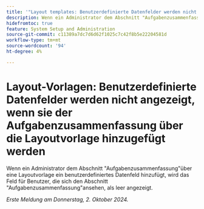 ```yaml
---
title: '"Layout templates: Benutzerdefinierte Datenfelder werden nicht angezeigt, wenn sie der Aufgabenzusammenfassung über die Layout-Vorlage hinzugefügt wurden.'
description: Wenn ein Administrator dem Abschnitt "Aufgabenzusammenfassung"über eine Layoutvorlage ein benutzerdefiniertes Datenfeld hinzufügt, wird das Feld für Benutzer, die sich den Abschnitt "Aufgabenzusammenfassung"ansehen, als leer angezeigt.
hidefromtoc: true
feature: System Setup and Administration
source-git-commit: c11389a7dc7d6d62f1025c7c42f8b5e22204581d
workflow-type: tm+mt
source-wordcount: '94'
ht-degree: 4%

---
```


# Layout-Vorlagen: Benutzerdefinierte Datenfelder werden nicht angezeigt, wenn sie der Aufgabenzusammenfassung über die Layoutvorlage hinzugefügt werden

Wenn ein Administrator dem Abschnitt &quot;Aufgabenzusammenfassung&quot;über eine Layoutvorlage ein benutzerdefiniertes Datenfeld hinzufügt, wird das Feld für Benutzer, die sich den Abschnitt &quot;Aufgabenzusammenfassung&quot;ansehen, als leer angezeigt.

_Erste Meldung am Donnerstag, 2. Oktober 2024._

